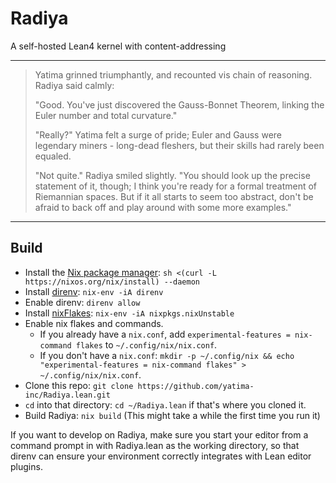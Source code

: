 # Radiya
A self-hosted Lean4 kernel with content-addressing

---
> Yatima grinned triumphantly, and recounted vis chain of reasoning. Radiya said
> calmly:
>
> "Good. You've just discovered the Gauss-Bonnet Theorem, linking the Euler
> number and total curvature." 
>
> "Really?" Yatima felt a surge of pride; Euler and Gauss were legendary
> miners - long-dead fleshers, but their skills had rarely been equaled.
>
> "Not quite." Radiya smiled slightly. "You should look up the precise statement
> of it, though; I think you're ready for a formal treatment of Riemannian
> spaces. But if it all starts to seem too abstract, don't be afraid to back off
> and play around with some more examples."
---

## Build

- Install the [Nix package manager](https://nixos.org/download.html): `sh <(curl -L https://nixos.org/nix/install)
--daemon`
- Install [direnv](https://direnv.net/): `nix-env -iA direnv`
- Enable direnv: `direnv allow`
- Install [nixFlakes](https://nixos.wiki/wiki/Flakes): `nix-env -iA nixpkgs.nixUnstable`
- Enable nix flakes and commands.
  - If you already have a `nix.conf`, add `experimental-features = nix-command flakes` to `~/.config/nix/nix.conf`.
  - If you don't have a `nix.conf`: `mkdir -p ~/.config/nix && echo "experimental-features = nix-command flakes" > ~/.config/nix/nix.conf`.
- Clone this repo: `git clone https://github.com/yatima-inc/Radiya.lean.git`
- `cd` into that directory: `cd ~/Radiya.lean` if that's where you cloned it.
- Build Radiya: `nix build` (This might take a while the first time you run it)

If you want to develop on Radiya, make sure you start your editor from a command
prompt in with Radiya.lean as the working directory, so that direnv can ensure
your environment correctly integrates with Lean editor plugins.



